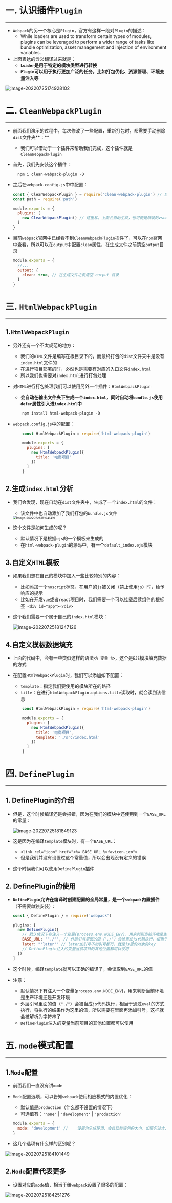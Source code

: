 # 一. 认识插件`Plugin`

---

- `Webpack`的另一个核心是`Plugin`，官方有这样一段对`Plugin`的描述：
  - While loaders are used to transform certain types of modules, plugins can be leveraged to perform a wider range of tasks like bundle optimization, asset management and injection of environment variables.
- 上面表达的含义翻译过来就是：
  - **`Loader`是用于特定的模块类型进行转换**
  - **`Plugin`可以用于执行更加广泛的任务，比如打包优化、资源管理、环境变量注入等**

![image-20220725174928102](assets/image-20220725174928102.png)





# 二. `CleanWebpackPlugin`

---

- 前面我们演示的过程中，每次修改了一些配置，重新打包时，都需要手动删除`dist`文件夹**：** 

  - 我们可以借助于一个插件来帮助我们完成，这个插件就是`CleanWebpackPlugin`

- 首先，我们先安装这个插件：

  ```js
  	npm i clean-webpack-plugin -D
  ```

- 之后在`webpack.config.js`中中配置：

  ```js
  const { CleanWebpackPlugin } = require('clean-webpack-plugin') // 自动生成了
  const path = require('path')
  
  module.exports = {
    plugins: [
      new CleanWebpackPlugin() // 这里写，上面会自动生成，也可能是咱装的vscode插件的功能吧，反正就记录一下吧
    ]
  }
  ```
  
- 目前`webpack`官网中已经看不到`CleanWebpackPlugin`插件了，可以在`npm`官网中查看，所以可以在`output`中配置`clean`属性，在生成文件之前清空`output`目录

  ```js
  module.exports = {
    //...
    output: {
      clean: true, // 在生成文件之前清空 output 目录
    }
  }
  ```

  



# 三. `HtmlWebpackPlugin`

---

## 1.`HtmlWebpackPlugin`

- 另外还有一个不太规范的地方：

  - 我们的`HTML`文件是编写在根目录下的，而最终打包的`dist`文件夹中是没有`index.html`文件的
  - 在进行项目部署的时，必然也是需要有对应的入口文件`index.html`
  - 所以我们也需要对`index.html`进行打包处理

- 对`HTML`进行打包处理我们可以使用另外一个插件：`HtmlWebpackPlugin`

  - **会自动在输出文件夹下生成一个`index.html`，同时自动将`bundle.js`使用`defer`属性引入进`index.html`中**

  ```js
      npm install html-webpack-plugin -D
  ```

- `webpack.config.js`中的配置：

  ```js
      const HtmlWebpackPlugin = require('html-webpack-plugin')
  
      module.exports = {
        plugins: [
          new HtmlWebpackPlugin({
            title: '电商项目'
          })
        ]
      }
  ```

## 2.生成`index.html`分析

- 我们会发现，现在自动在`dist`文件夹中，生成了一个`index.html`的文件：

  - 该文件中也自动添加了我们打包的`bundle.js`文件

  <img src="./assets/image-20220725181041419.png" alt="image-20220725181041419" style="zoom:67%;" />

- 这个文件是如何生成的呢？
  - 默认情况下是根据`ejs`的一个模板来生成的
  - 在`html-webpack-plugin`的源码中，有一个`default_index.ejs`模块

## 3.自定义`HTML`模板

- 如果我们想在自己的模块中加入一些比较特别的内容：

  - 比如添加一个`noscript`标签，在用户的`js`被关闭（禁止使用`js`）时，给予响应的提示
  - 比如在开发`vue`或者`react`项目时，我们需要一个可以挂载后续组件的根标签` <div id="app"></div>`

- 这个我们需要一个属于自己的`index.html`模块：

  ![image-20220725181247126](assets/image-20220725181247126.png)

## 4.自定义模板数据填充

- 上面的代码中，会有一些类似这样的语法`<% 变量 %>`，这个是`EJS`模块填充数据的方式

- 在配置`HtmlWebpackPlugin`时，我们可以添加如下配置：

  - `template`：指定我们要使用的模块所在的路径
  - `title`：在进行`htmlWebpackPlugin.options.title`读取时，就会读到该信息

  ```js
      const HtmlWebpackPlugin = require('html-webpack-plugin')
  
      module.exports = {
        plugins: [
          new HtmlWebpackPlugin({
            title: '电商项目',
            template: './src/index.html'
          })
        ]
      }
  ```





# 四. `DefinePlugin`

---

## 1. DefinePlugin的介绍

- 但是，这个时候编译还是会报错，因为在我们的模块中还使用到一个`BASE_URL`的常量：

  ![image-20220725181849123](assets/image-20220725181849123.png)

- 这是因为在编译`template`模块时，有一个`BASE_URL`：
  - `<link rel="icon" href="<%= BASE_URL %>favicon.ico">`
  - 但是我们并没有设置过这个常量值，所以会出现没有定义的错误
- 这个时候我们可以使用`DefinePlugin`插件

## 2. DefinePlugin的使用

- **`DefinePlugin`允许在编译时创建配置的全局常量，是一个`webpack`内置插件**（不需要单独安装）：

  ```js
  const { DefinePlugin } = require('webpack')
  
  plugins: [
    new DefinePlugin({
      // 默认情况下有注入一个变量(process.env.NODE_ENV)，用来判断当前环境是生产环境还是开发环境
      BASE_URL: '"./"', // 外层引号里面的值（"./"）会被当成js代码执行，相当于通过eval的方式执行，将执行的结果作为这里的值，所以需要在里面再添加引号，这样就会被解析为字符串了
      later: "'later'" // later加引号不加引号都行，就是js里的对象的key
      // DefinePlugin注入的变量当前项目的其他位置都可以使用
    })
  ]
  ```

- 这个时候，编译`template`就可以正确的编译了，会读取到`BASE_URL`的值

- 注意：

  - 默认情况下有注入一个变量(`process.env.NODE_ENV`)，用来判断当前环境是生产环境还是开发环境
  - 外层引号里面的值（`"./"`）会被当成`js`代码执行，相当于通过`eval`的方式执行，将执行的结果作为这里的值，所以需要在里面再添加引号，这样就会被解析为字符串了
  - `DefinePlugin`注入的变量当前项目的其他位置都可以使用





# 五. `mode`模式配置

---

## 1.`Mode`配置

- 前面我们一直没有讲`mode`

- `Mode`配置选项，可以告知`webpack`使用相应模式的内置优化：

  - 默认值是`production`（什么都不设置的情况下）
  - 可选值有：`'none'` | `'development'` | `'production'` 

  ```js
  module.exports = {
    mode: 'development' //    设置为生成环境，会自动检查包的大小，如果包过大，会自动提出建议你限制包的大小，通过import()函数限制
  }
  ```

  

- 这几个选项有什么样的区别呢？

![image-20220725184101449](assets/image-20220725184101449.png)

## 2.`Mode`配置代表更多

- 设置对应的`mode`值，相当于给`webpack`设置了很多的配置：

![image-20220725184251276](assets/image-20220725184251276.png)

















